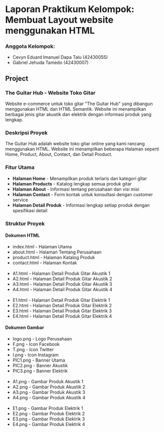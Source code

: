 <h1>Laporan Praktikum Kelompok: Membuat Layout website menggunakan HTML</h1>

<h3>Anggota Kelompok:</h3>
<ul>
  <li>Cevyn Eduard Imanuel Dapa Talu (42430055)</li>
  <li>Gabriel Jehuda Tamedo (42430007)</li>
</ul>

<h2>Project</h2>
<h3>The Guitar Hub - Website Toko Gitar</h3>
<p>Website e-commerce untuk toko gitar "The Guitar Hub" yang dibangun menggunakan HTML dan HTML Semantik. Website ini menampilkan berbagai jenis gitar akustik dan elektrik dengan informasi produk yang lengkap.</p>

<h3>Deskripsi Proyek</h3>
<p>The Guitar Hub adalah website toko gitar online yang kami rancang menggunakan HTML. Website ini menampilkan beberapa Halaman seperti Home, Product, About, Contact, dan Detail Product.</p>

<h3>Fitur Utama</h3>
<ul>
  <li><b>Halaman Home</b> - Menampilkan produk terlaris dan kategori gitar</li>
  <li><b>Halaman Products</b> - Katalog lengkap semua produk gitar</li>
  <li><b>Halaman About</b> - Informasi tentang perusahaan dan visi misi</li>
  <li><b>Halaman Contact</b> - Form kontak untuk konsultasi dengan customer service</li>
  <li><b>Halaman Detail Produk</b> - Informasi lengkap setiap produk dengan spesifikasi detail</li>
</ul>

<h3>Struktur Proyek</h3>

<h4>Dokumen HTML</h4>
<ul>
  <li>index.html - Halaman Utama</li>
  <li>about.html - Halaman Tentang Perusahaan</li>
  <li>product.html - Halaman Katalog Produk</li>
  <li>contact.html - Halaman Kontak</li>
  <br>
  <li>A1.html - Halaman Detail Produk Gitar Akustik 1</li>
  <li>A2.html - Halaman Detail Produk Gitar Akustik 2</li>
  <li>A3.html - Halaman Detail Produk Gitar Akustik 3</li>
  <li>A4.html - Halaman Detail Produk Gitar Akustik 4</li>
  <br>
  <li>E1.html - Halaman Detail Produk Gitar Elektrik 1</li>
  <li>E2.html - Halaman Detail Produk Gitar Elektrik 2</li>
  <li>E3.html - Halaman Detail Produk Gitar Elektrik 3</li>
  <li>E4.html - Halaman Detail Produk Gitar Elektrik 4</li>
</ul>

<h4>Dokumen Gambar</h4>
<ul>
  <li>logo.png - Logo Perusahaan</li>
  <li>F.png - Icon Facebook</li>
  <li>T.png - Icon Twitter</li>
  <li>I.png - Icon Instagram</li>
  <li>PIC1.png - Banner Utama</li>
  <li>PIC2.png - Banner Akustik</li>
  <li>PIC3.png - Banner Elektrik</li>
  <br>
  <li>A1.png - Gambar Produk Akustik 1</li>
  <li>A2.png - Gambar Produk Akustik 2</li>
  <li>A3.png - Gambar Produk Akustik 3</li>
  <li>A4.png - Gambar Produk Akustik 4</li>
  <br>
  <li>E1.png - Gambar Produk Elektrik 1</li>
  <li>E2.png - Gambar Produk Elektrik 2</li>
  <li>E3.png - Gambar Produk Elektrik 3</li>
  <li>E4.png - Gambar Produk Elektrik 4</li>
</ul>


